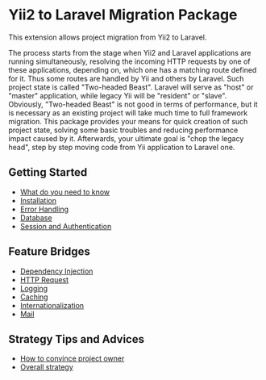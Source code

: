 Yii2 to Laravel Migration Package
=================================

This extension allows project migration from Yii2 to Laravel.

The process starts from the stage when Yii2 and Laravel applications are running simultaneously, resolving the
incoming HTTP requests by one of these applications, depending on, which one has a matching route defined for it.
Thus some routes are handled by Yii and others by Laravel. Such project state is called "Two-headed Beast".
Laravel will serve as "host" or "master" application, while legacy Yii will be "resident" or "slave".
Obviously, "Two-headed Beast" is not good in terms of performance, but it is necessary as an existing project will
take much time to full framework migration. This package provides your means for quick creation of such project state,
solving some basic troubles and reducing performance impact caused by it.
Afterwards, your ultimate goal is "chop the legacy head", step by step moving code from Yii application to Laravel one.


Getting Started
---------------

* [What do you need to know](start-prerequisites.md)
* [Installation](start-installation.md)
* [Error Handling](start-error-handling.md)
* [Database](start-database.md)
* [Session and Authentication](start-session-and-authentication.md)


Feature Bridges
---------------

* [Dependency Injection](bridge-di.md)
* [HTTP Request](bridge-http-request.md)
* [Logging](bridge-logging.md)
* [Caching](bridge-caching.md)
* [Internationalization](bridge-i18n.md)
* [Mail](bridge-mail.md)


Strategy Tips and Advices
-------------------------

* [How to convince project owner](strategy-convince-project-owner.md)
* [Overall strategy](strategy-overall.md)
